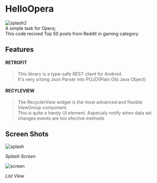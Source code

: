 # HelloOpera
![splash2](https://cloud.githubusercontent.com/assets/11025374/24480685/5a0c76be-14ee-11e7-9be5-4cf1101af4bb.png)  
A simple task for Opera;  
This code recived Top 50 posts from Reddit in gaming category  

##	Features 

#### **RETROFIT**
> This library is a type-safe REST client for Android.  
It's very srtong Json Parser into POJO(Plain Old Java Object)

#### **RECYLEVIEW**
> The RecyclerView widget is  the most advanced and flexible ViewGroup component.  
This is quite a handy UI element. Aspecialy notify when data set changes events are too efective methods

##	Screen Shots 
![splash](https://cloud.githubusercontent.com/assets/11025374/24480827/31f23906-14ef-11e7-899e-51f86bc0e747.png)

*Splash Screen*


![screen](https://cloud.githubusercontent.com/assets/11025374/24480829/35891daa-14ef-11e7-839d-db2dba15e86d.png)

*List View*
